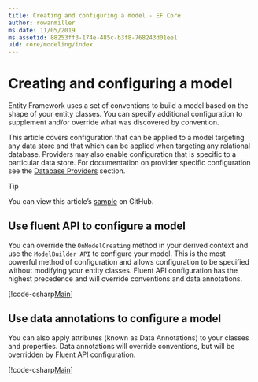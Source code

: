 ```yaml
---
title: Creating and configuring a model - EF Core
author: rowanmiller
ms.date: 11/05/2019
ms.assetid: 88253ff3-174e-485c-b3f8-768243d01ee1
uid: core/modeling/index
---
```

# Creating and configuring a model

Entity Framework uses a set of conventions to build a model based on the shape of your entity classes. You can specify additional configuration to supplement and/or override what was discovered by convention.

This article covers configuration that can be applied to a model targeting any data store and that which can be applied when targeting any relational database. Providers may also enable configuration that is specific to a particular data store. For documentation on provider specific configuration see the [Database Providers](../providers/index.md) section.

> [!TIP]  
> You can view this article’s [sample](https://github.com/dotnet/EntityFramework.Docs/tree/master/samples) on GitHub.

## Use fluent API to configure a model

You can override the `OnModelCreating` method in your derived context and use the `ModelBuilder API` to configure your model. This is the most powerful method of configuration and allows configuration to be specified without modifying your entity classes. Fluent API configuration has the highest precedence and will override conventions and data annotations.

[!code-csharp[Main](../../../samples/core/Modeling/FluentAPI/Required.cs?highlight=12-14)]

## Use data annotations to configure a model

You can also apply attributes (known as Data Annotations) to your classes and properties. Data annotations will override conventions, but will be overridden by Fluent API configuration.

[!code-csharp[Main](../../../samples/core/Modeling/DataAnnotations/Required.cs?highlight=14)]
